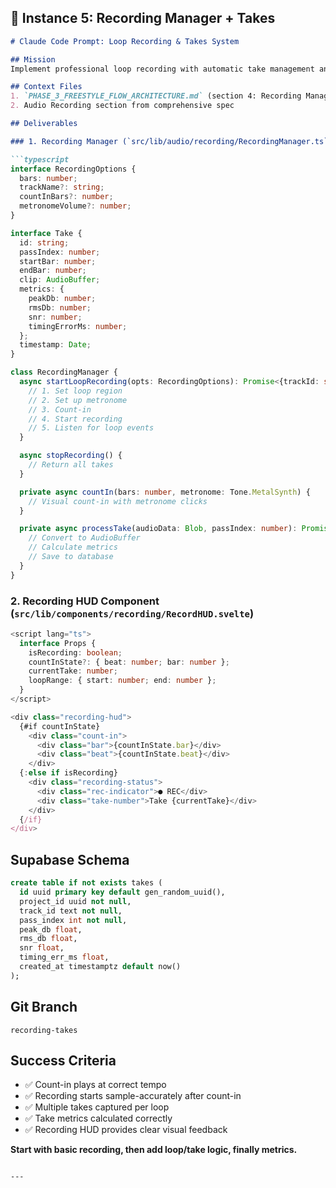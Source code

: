 ## 🎤 Instance 5: Recording Manager + Takes

```markdown
# Claude Code Prompt: Loop Recording & Takes System

## Mission
Implement professional loop recording with automatic take management and count-in.

## Context Files
1. `PHASE_3_FREESTYLE_FLOW_ARCHITECTURE.md` (section 4: Recording Manager)
2. Audio Recording section from comprehensive spec

## Deliverables

### 1. Recording Manager (`src/lib/audio/recording/RecordingManager.ts`)

```typescript
interface RecordingOptions {
  bars: number;
  trackName?: string;
  countInBars?: number;
  metronomeVolume?: number;
}

interface Take {
  id: string;
  passIndex: number;
  startBar: number;
  endBar: number;
  clip: AudioBuffer;
  metrics: {
    peakDb: number;
    rmsDb: number;
    snr: number;
    timingErrorMs: number;
  };
  timestamp: Date;
}

class RecordingManager {
  async startLoopRecording(opts: RecordingOptions): Promise<{trackId: string}> {
    // 1. Set loop region
    // 2. Set up metronome
    // 3. Count-in
    // 4. Start recording
    // 5. Listen for loop events
  }

  async stopRecording() {
    // Return all takes
  }

  private async countIn(bars: number, metronome: Tone.MetalSynth) {
    // Visual count-in with metronome clicks
  }

  private async processTake(audioData: Blob, passIndex: number): Promise<Take> {
    // Convert to AudioBuffer
    // Calculate metrics
    // Save to database
  }
}
```

### 2. Recording HUD Component (`src/lib/components/recording/RecordHUD.svelte`)

```typescript
<script lang="ts">
  interface Props {
    isRecording: boolean;
    countInState?: { beat: number; bar: number };
    currentTake: number;
    loopRange: { start: number; end: number };
  }
</script>

<div class="recording-hud">
  {#if countInState}
    <div class="count-in">
      <div class="bar">{countInState.bar}</div>
      <div class="beat">{countInState.beat}</div>
    </div>
  {:else if isRecording}
    <div class="recording-status">
      <div class="rec-indicator">● REC</div>
      <div class="take-number">Take {currentTake}</div>
    </div>
  {/if}
</div>
```

## Supabase Schema

```sql
create table if not exists takes (
  id uuid primary key default gen_random_uuid(),
  project_id uuid not null,
  track_id text not null,
  pass_index int not null,
  peak_db float,
  rms_db float,
  snr float,
  timing_err_ms float,
  created_at timestamptz default now()
);
```

## Git Branch
`recording-takes`

## Success Criteria
- ✅ Count-in plays at correct tempo
- ✅ Recording starts sample-accurately after count-in
- ✅ Multiple takes captured per loop
- ✅ Take metrics calculated correctly
- ✅ Recording HUD provides clear visual feedback

**Start with basic recording, then add loop/take logic, finally metrics.**
```

---

